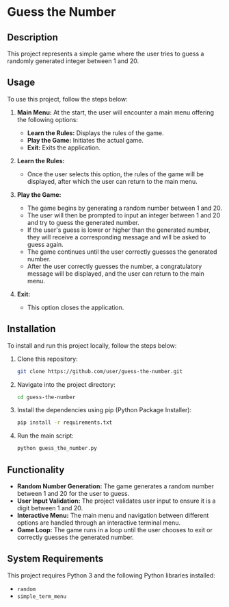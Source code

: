 # Guess the Number

## Description
This project represents a simple game where the user tries to guess a randomly generated integer between 1 and 20.

## Usage
To use this project, follow the steps below:

1. **Main Menu:** At the start, the user will encounter a main menu offering the following options:
    - **Learn the Rules:** Displays the rules of the game.
    - **Play the Game:** Initiates the actual game.
    - **Exit:** Exits the application.

2. **Learn the Rules:**
    - Once the user selects this option, the rules of the game will be displayed, after which the user can return to the main menu.

3. **Play the Game:**
    - The game begins by generating a random number between 1 and 20.
    - The user will then be prompted to input an integer between 1 and 20 and try to guess the generated number.
    - If the user's guess is lower or higher than the generated number, they will receive a corresponding message and will be asked to guess again.
    - The game continues until the user correctly guesses the generated number.
    - After the user correctly guesses the number, a congratulatory message will be displayed, and the user can return to the main menu.

4. **Exit:**
    - This option closes the application.

## Installation
To install and run this project locally, follow the steps below:

1. Clone this repository:
    ```bash
    git clone https://github.com/user/guess-the-number.git
    ```
2. Navigate into the project directory:
    ```bash
    cd guess-the-number
    ```
3. Install the dependencies using pip (Python Package Installer):
    ```bash
    pip install -r requirements.txt
    ```
4. Run the main script:
    ```bash
    python guess_the_number.py
    ```

## Functionality
- **Random Number Generation:** The game generates a random number between 1 and 20 for the user to guess.
- **User Input Validation:** The project validates user input to ensure it is a digit between 1 and 20.
- **Interactive Menu:** The main menu and navigation between different options are handled through an interactive terminal menu.
- **Game Loop:** The game runs in a loop until the user chooses to exit or correctly guesses the generated number.

## System Requirements
This project requires Python 3 and the following Python libraries installed:
- `random`
- `simple_term_menu`




